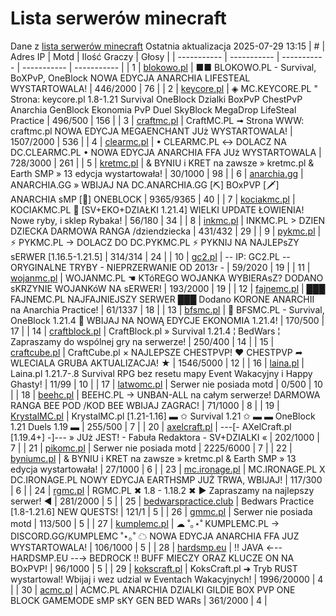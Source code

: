 
# Lista serwerów minecraft
Dane z [lista serwerów minecraft](https://mcserwery.pl/)
Ostatnia aktualizacja 2025-07-29 13:15
| # | Adres IP | Motd | Ilość Graczy | Głosy |
| ----------- | ----------- | ----------- | ----------- | ----------- |
| 1 | 	[blokowo.pl](https://mcserwery.pl/serwery/minecraft/98/) | ■■ BLOKOWO.PL - Survival, BoXPvP, OneBlock NOWA EDYCJA ANARCHIA LIFESTEAL WYSTARTOWALA! | 446/2000 | 76 |
| 2 | 	[keycore.pl](https://mcserwery.pl/serwery/minecraft/252/) | ◈ MC.KEYCORE.PL " Strona: keycore.pl 1.8-1.21 Survival OneBlock Dzialki BoxPvP ChestPvP Anarchia GenBlock Ekonomia PvP Duel SkyBlock MegaDrop LifeSteal Practice | 496/500 | 156 |
| 3 | 	[craftmc.pl](https://mcserwery.pl/serwery/minecraft/87/) | CraftMC.PL ➟ Strona WWW: craftmc.pl NOWA EDYCJA MEGAENCHANT JUż WYSTARTOWALA! | 1507/2000 | 536 |
| 4 | 	[clearmc.pl](https://mcserwery.pl/serwery/minecraft/194/) | • CLEARMC.PL ↔ DOLACZ NA DC.CLEARMC.PL • NOWA EDYCJA ANARCHIA FFA JUż WYSTARTOWALA | 728/3000 | 261 |
| 5 | 	[kretmc.pl](https://mcserwery.pl/serwery/minecraft/182/) | & BYNIU i KRET na zawsze » kretmc.pl & Earth SMP » 13 edycja wystartowała! | 30/1000 | 98 |
| 6 | 	[anarchia.gg](https://mcserwery.pl/serwery/minecraft/14/) | ANARCHIA.GG » WBIJAJ NA DC.ANARCHIA.GG [⛏] BOхPVP  [🗡] ANARCHIA ѕMP  [🎣] ONEBLOCK | 9365/9365 | 40 |
| 7 | 	[kociakmc.pl](https://mcserwery.pl/serwery/minecraft/213/) | KOCIAKMC.PL 🚀 [SV+EKO+DZIAŁKI 1.21.4] WIELKI UPDATE ŁOWIENIA! Nowe ryby, i sklep Rybaka! | 56/180 | 34 |
| 8 | 	[inkmc.pl](https://mcserwery.pl/serwery/minecraft/15/) | INKMC.PL > DZIEN DZIECKA DARMOWA RANGA /dziendziecka | 431/432 | 29 |
| 9 | 	[pykmc.pl](https://mcserwery.pl/serwery/minecraft/276/) | ⚡ PYKMC.PL → DOLACZ DO DC.PYKMC.PL ⚡ PYKNIJ NA NAJLEPѕZY ѕERWER [1.16.5-1.21.5] | 314/314 | 24 |
| 10 | 	[gc2.pl](https://mcserwery.pl/serwery/minecraft/107/) | -- IP: GC2.PL -- ORYGINALNE TRYBY - NIEPRZERWANIE OD 2013r - | 59/2020 | 19 |
| 11 | 	[wojanmc.pl](https://mcserwery.pl/serwery/minecraft/267/) | WOJANMC.PL ☚ KTóREGO WOJANKA WYBIERAsZ? DODANO sKRZYNIE WOJANKóW NA sERWER! | 193/2000 | 19 |
| 12 | 	[fajnemc.pl](https://mcserwery.pl/serwery/minecraft/100/) | ███ FAJNEMC.PL  NAJFAJNIEJSZY SERWER ███ Dodano KORONE ANARCHII na Anarchia Practice! | 61/1337 | 18 |
| 13 | 	[bfsmc.pl](https://mcserwery.pl/serwery/minecraft/2/) | 🔪 BFSMC.PL - Survival, OneBlock 1.21.4 🔪 WBIJAJ NA NOWĄ EDYCJE EKONOMIA 1.21.4! | 170/500 | 17 |
| 14 | 	[craftblock.pl](https://mcserwery.pl/serwery/minecraft/280/) | CraftBlock.pl » Survival 1.21.4 ¦ BedWars ¦ Zapraszamy do wspólnej gry na serwerze! | 250/400 | 14 |
| 15 | 	[craftcube.pl](https://mcserwery.pl/serwery/minecraft/196/) | CraftCube.pl × NAJLEPSZE CHESTPVP! ♥  CHESTPVP ➦ WLECIALA GRUBA AKTUALIZACJA! ★ | 1546/5000 | 12 |
| 16 | 	[laina.pl](https://mcserwery.pl/serwery/minecraft/165/) | Laina.pl 1.21.7-.8 Survival RPG bez resetu mapy Event Wakacyjny i Happy Ghasty! | 11/99 | 10 |
| 17 | 	[latwomc.pl](https://mcserwery.pl/serwery/minecraft/1013/) | Serwer nie posiada motd | 0/500 | 10 |
| 18 | 	[beehc.pl](https://mcserwery.pl/serwery/minecraft/227/) | BEEHC.PL → UNBAN-ALL na całym serwerze! DARMOWA RANGA BEE POD /KOD BEE WBIJAJ ZAGRAC! | 71/1000 | 8 |
| 19 | 	[KrystalMC.pl](https://mcserwery.pl/serwery/minecraft/202/) | KrystalMC.pl [1.21-1.16] ▬ ✩ Survival 1.21 ✩ ▬ ▬ OneBlock 1.21 Duels 1.19 ▬ | 255/500 | 7 |
| 20 | 	[axelcraft.pl](https://mcserwery.pl/serwery/minecraft/223/) | ---[- AXelCraft.pl [1.19.4+] -]--- » JUż JEST! - Fabuła Redaktora - SV+DZIALKI « | 202/1000 | 7 |
| 21 | 	[pikomc.pl](https://mcserwery.pl/serwery/minecraft/944/) | Serwer nie posiada motd | 2225/6000 | 7 |
| 22 | 	[byniumc.pl](https://mcserwery.pl/serwery/minecraft/157/) | & BYNIU i KRET na zawsze » kretmc.pl & Earth SMP » 13 edycja wystartowała! | 27/1000 | 6 |
| 23 | 	[mc.ironage.pl](https://mcserwery.pl/serwery/minecraft/275/) | MC.IRONAGE.PL X DC.IRONAGE.PL  NOWY EDYCJA EARTHSMP JUŻ TRWA, WBIJAJ! | 117/300 | 6 |
| 24 | 	[rgmc.pl](https://mcserwery.pl/serwery/minecraft/34/) | RGMC.PL ✖ 1.8 - 1.18.2 ✖ ► Zapraszamy na najlepszy serwer! ◄ | 281/2000 | 5 |
| 25 | 	[bedwarspractice.club](https://mcserwery.pl/serwery/minecraft/283/) | Bedwars Practice [1.8-1.21.6] NEW QUESTS! | 121/1 | 5 |
| 26 | 	[gmmc.pl](https://mcserwery.pl/serwery/minecraft/292/) | Serwer nie posiada motd | 113/500 | 5 |
| 27 | 	[kumplemc.pl](https://mcserwery.pl/serwery/minecraft/421/) | ☁ ˚｡⋆˚ KUMPLEMC.PL → DISCORD.GG/KUMPLEMC  ˚⋆｡˚ ☁ NOWA EDYCJA ANARCHIA FFA JUZ WYSTARTOWALA! | 106/1000 | 5 |
| 28 | 	[hardsmp.eu](https://mcserwery.pl/serwery/minecraft/621/) | !! JAVA ←-- HARDSMP.EU --→ BEDROCK !! BUFF MIECZY ORAZ KLUCZE ON NA BOхPVP! | 96/1000 | 5 |
| 29 | 	[kokscraft.pl](https://mcserwery.pl/serwery/minecraft/1/) | KoksCraft.pl ➜ Tryb RUST wystartowal! Wbijaj i wez udzial w Eventach Wakacyjnych! | 1996/20000 | 4 |
| 30 | 	[acmc.pl](https://mcserwery.pl/serwery/minecraft/220/) |  ACMC.PL ANARCHIA DZIALKI GILDIE BOX PVP  ONE BLOCK GAMEMODE sMP sKY GEN BED WARs | 361/2000 | 4 |
